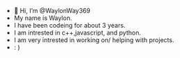 - 👋 Hi, I’m @WaylonWay369
- My name is Waylon.
- I have been codeing for about 3 years.
- I am intrested in c++,javascript, and python.
- I am very intrested in working on/ helping with projects.
- : )

